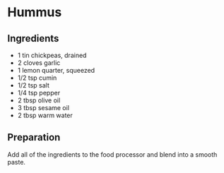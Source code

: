 # Hummus

## Ingredients

- 1 tin chickpeas, drained
- 2 cloves garlic
- 1 lemon quarter, squeezed
- 1/2 tsp cumin
- 1/2 tsp salt
- 1/4 tsp pepper
- 2 tbsp olive oil
- 3 tbsp sesame oil
- 2 tbsp warm water

## Preparation

Add all of the ingredients to the food processor and blend into a smooth paste.
